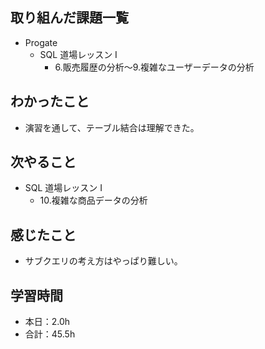 ## 取り組んだ課題一覧
- Progate
  - SQL 道場レッスン Ⅰ
    - 6.販売履歴の分析〜9.複雑なユーザーデータの分析
## わかったこと
- 演習を通して、テーブル結合は理解できた。
## 次やること
- SQL 道場レッスン Ⅰ
  - 10.複雑な商品データの分析
## 感じたこと
- サブクエリの考え方はやっぱり難しい。
## 学習時間
- 本日：2.0h
- 合計：45.5h
